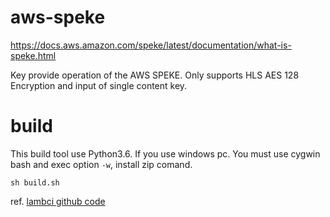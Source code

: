 # aws-speke

https://docs.aws.amazon.com/speke/latest/documentation/what-is-speke.html

Key provide operation of the AWS SPEKE.
Only supports HLS AES 128 Encryption and input of single content key.


# build
This build tool use Python3.6.
If you use windows pc. You must use cygwin bash and exec option `-w`, install zip comand.

```
sh build.sh
```

ref. [lambci github code](https://github.com/lambci/docker-lambda)